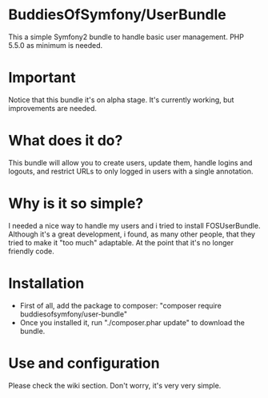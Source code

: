 # BuddiesOfSymfony/UserBundle
This a simple Symfony2 bundle to handle basic user management. PHP 5.5.0 as minimum is needed.

# Important
Notice that this bundle it's on alpha stage. It's currently working, but improvements are needed.

# What does it do?
This bundle will allow you to create users, update them, handle logins and logouts, and restrict URLs to only logged in users with a single annotation.

# Why is it so simple?
I needed a nice way to handle my users and i tried to install FOSUserBundle. Although it's a great development, i found, as many other people, that they tried to make it "too much" adaptable. At the point that it's no longer friendly code.

# Installation
- First of all, add the package to composer: "composer require buddiesofsymfony/user-bundle"
- Once you installed it, run "./composer.phar update" to download the bundle.

# Use and configuration
Please check the wiki section. Don't worry, it's very very simple.
